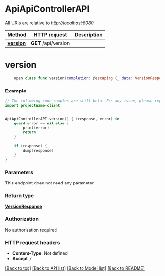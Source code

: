# ApiApiControllerAPI

All URIs are relative to *http://localhost:8080*

Method | HTTP request | Description
------------- | ------------- | -------------
[**version**](ApiApiControllerAPI.md#version) | **GET** /api/version | 


# **version**
```swift
    open class func version(completion: @escaping (_ data: VersionResponse?, _ error: Error?) -> Void)
```



### Example
```swift
// The following code samples are still beta. For any issue, please report via http://github.com/OpenAPITools/openapi-generator/issues/new
import projectname-client


ApiApiControllerAPI.version() { (response, error) in
    guard error == nil else {
        print(error)
        return
    }

    if (response) {
        dump(response)
    }
}
```

### Parameters
This endpoint does not need any parameter.

### Return type

[**VersionResponse**](VersionResponse.md)

### Authorization

No authorization required

### HTTP request headers

 - **Content-Type**: Not defined
 - **Accept**: */*

[[Back to top]](#) [[Back to API list]](../README.md#documentation-for-api-endpoints) [[Back to Model list]](../README.md#documentation-for-models) [[Back to README]](../README.md)

